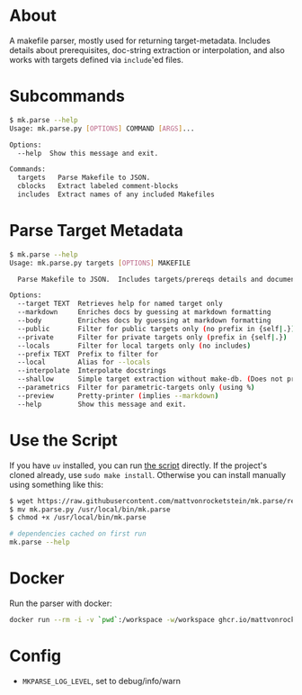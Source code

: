 # About 

A makefile parser, mostly used for returning target-metadata.  Includes details about prerequisites, doc-string extraction or interpolation, and also works with targets defined via `include`'ed files.

# Subcommands 

```bash
$ mk.parse --help
Usage: mk.parse.py [OPTIONS] COMMAND [ARGS]...

Options:
  --help  Show this message and exit.

Commands:
  targets   Parse Makefile to JSON.
  cblocks   Extract labeled comment-blocks
  includes  Extract names of any included Makefiles
```

# Parse Target Metadata

```bash
$ mk.parse --help
Usage: mk.parse.py targets [OPTIONS] MAKEFILE

  Parse Makefile to JSON.  Includes targets/prereqs details and documentation.

Options:
  --target TEXT  Retrieves help for named target only
  --markdown     Enriches docs by guessing at markdown formatting
  --body         Enriches docs by guessing at markdown formatting
  --public       Filter for public targets only (no prefix in {self|.})
  --private      Filter for private targets only (prefix in {self|.})
  --locals       Filter for local targets only (no includes)
  --prefix TEXT  Prefix to filter for
  --local        Alias for --locals
  --interpolate  Interpolate docstrings
  --shallow      Simple target extraction without make-db. (Does not process includes/macros)
  --parametrics  Filter for parametric-targets only (using %)
  --preview      Pretty-printer (implies --markdown)
  --help         Show this message and exit.
```

# Use the Script 

If you have `uv` installed, you can run [the script](mk.parse.py) directly.  If the project's cloned already, use `sudo make install`.  Otherwise you can install manually using something like this:

```bash
$ wget https://raw.githubusercontent.com/mattvonrocketstein/mk.parse/refs/heads/v1.2.4/mk.parse.py
$ mv mk.parse.py /usr/local/bin/mk.parse
$ chmod +x /usr/local/bin/mk.parse

# dependencies cached on first run
mk.parse --help
```

# Docker

Run the parser with docker:

```bash 
docker run --rm -i -v `pwd`:/workspace -w/workspace ghcr.io/mattvonrocketstein/mk.parse:v1.2.4 targets Makefile
```

# Config 

* `MKPARSE_LOG_LEVEL`, set to debug/info/warn